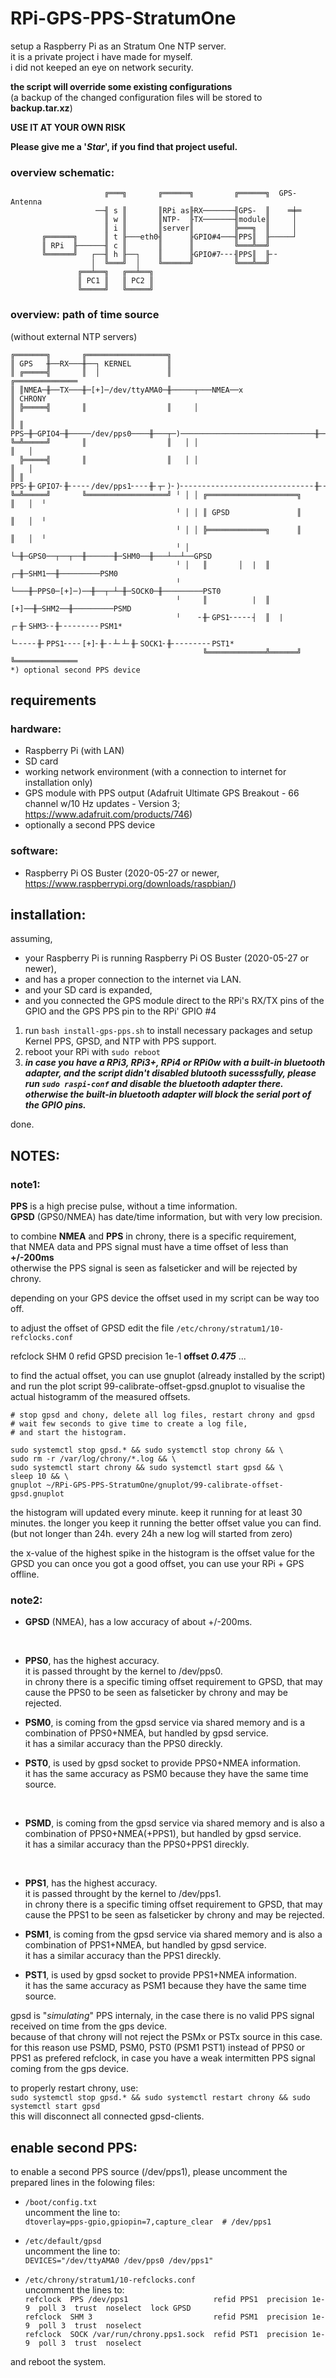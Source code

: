 # RPi-GPS-PPS-StratumOne

setup a Raspberry Pi as an Stratum One NTP server.<br />
it is a private project i have made for myself.<br />
i did not keeped an eye on network security.

**the script will override some existing configurations**<br />
(a backup of the changed configuration files will be stored to **backup.tar.xz**)

**USE IT AT YOUR OWN RISK**

**Please give me a '_Star_', if you find that project useful.**

### overview schematic:
```
                     ╔═══╗       ╔══════╗         ╔══════╗  GPS-Antenna
                   ──╢ s ║       ║RPi as╟RX───────╢GPS-  ║    ═╪═
                     ║ w ║       ║NTP-  ╟TX───────╢module║     │
                     ║ i ║       ║server║         ╠═══╗  ║     │
       ╔══════╗      ║ t ╟───eth0╢      ╟GPIO#4───╢PPS║  ╟─────┘
       ║ RPi  ╟──────╢ c ║       ║      ║         ╚═══╩══╝
       ╚══════╝   ┌──╢ h ╟──┐    ║      ╟GPIO#7╴╴╴╢PPS║  ╟╴╴
                  │  ╚═══╝  │    ╚══════╝         ╚═══╩══╝
               ╔══╧══╗   ╔══╧══╗
               ║ PC1 ║   ║ PC2 ║
               ╚═════╝   ╚═════╝
```
### overview: path of time source
(without external NTP servers)
```
╔═══════╗       ╔══════════════════╗
║ GPS   ╫──RX───╫──┐ KERNEL        ║
║ ╔═════╣       ║  │               ║                                    ╔══════════════
║ ║NMEA─╫──TX───╫─[+]─/dev/ttyAMA0─╫─────┬───NMEA──x                    ║ CHRONY
║ ╠═════╣       ║                  ║     │                              ║
║ ║ PPS─╫─GPIO4─╫─────/dev/pps0────╫───┬─)──────────────────────────────╫──[+]────PPS0
╚═╩═════╝       ║                  ║   │ │                              ║   │
  ╠═════╣       ║                  ║   │ │                              ║   │
║ ║ PPS╴╫╴GPIO7╴╫╴╴╴╴╴/dev/pps1╴╴╴╴╫╴┬╴)╴)╴╴╴╴╴╴╴╴╴╴╴╴╴╴╴╴╴╴╴╴╴╴╴╴╴╴╴╴╴╴╫╴╴╴)╴[+]╴PPS1*
╚═╩═════╝       ╚══════════════════╝ ╵ │ │ ╔════════════════════╗       ║   │  ╵
                                     ╵ │ │ ║ GPSD               ║       ║   │  ╵
                                     ╵ │ │ ╠═════════════╗      ║       ║   │  ╵
                                     ╵ │ └─╫─GPS0──┬──┬──╫──────╫─SHM0──╫───┴──┴──GPSD
                                     ╵ │   ║       │  |  ║    ┌─╫─SHM1──╫─────────PSM0
                                     ╵ └───╫─PPS0─[+]─)──╫──┬─┴─╫─SOCK0─╫─────────PST0
                                     ╵     ║          |  ║ [+]──╫─SHM2──╫─────────PSMD
                                     ╵    ╴╫╴GPS1╴╴╴╴╴┤  ║  | ┌╴╫╴SHM3╴╴╫╴╴╴╴╴╴╴╴╴PSM1*
                                     └╴╴╴╴╴╫╴PPS1╴╴╴╴[+]╴╫╴╴┴╴┴╴╫╴SOCK1╴╫╴╴╴╴╴╴╴╴╴PST1*
                                           ╚═════════════╩══════╝       ╚══════════════
*) optional second PPS device
```
## requirements

### hardware:
- Raspberry Pi (with LAN)
- SD card
- working network environment (with a connection to internet for installation only)
- GPS module with PPS output (Adafruit Ultimate GPS Breakout - 66 channel w/10 Hz updates - Version 3; https://www.adafruit.com/products/746)
- optionally a second PPS device

### software:
- Raspberry Pi OS Buster (2020-05-27 or newer, https://www.raspberrypi.org/downloads/raspbian/)

## installation:
assuming,
- your Raspberry Pi is running Raspberry Pi OS Buster (2020-05-27 or newer),
- and has a proper connection to the internet via LAN.
- and your SD card is expanded,
- and you connected the GPS module direct to the RPi's RX/TX pins of the GPIO and the GPS PPS pin to the RPi' GPIO #4

1. run `bash install-gps-pps.sh` to install necessary packages and setup Kernel PPS, GPSD, and NTP with PPS support.
2. reboot your RPi with `sudo reboot`
3. **_in case you have a RPi3, RPi3+, RPi4 or RPi0w with a built-in bluetooth adapter, and the script didn't disabled blutooth sucesssfully, please run `sudo raspi-conf` and disable the bluetooth adapter there. otherwise the built-in bluetooth adapter will block the serial port of the GPIO pins._**

done.

## NOTES:
### note1:
**PPS** is a high precise pulse, without a time information.<br />
**GPSD** (GPS0/NMEA)  has date/time information, but with very low precision.

to combine **NMEA** and **PPS** in chrony, there is a specific requirement,<br />
that NMEA data and PPS signal must have a time offset of less than **+/-200ms**<br />
otherwise the PPS signal is seen as falseticker and will be rejected by chrony.

depending on your GPS device the offset used in my script can be way too off.

to adjust the offset of GPSD edit the file `/etc/chrony/stratum1/10-refclocks.conf`

refclock  SHM 0  refid GPSD  precision 1e-1  **offset _0.475_**  ...

to find the actual offset, you can use gnuplot (already installed by the script)
and run the plot script 99-calibrate-offset-gpsd.gnuplot
to visualise the actual histogramm of the measured offsets.<br />
```
# stop gpsd and chony, delete all log files, restart chrony and gpsd
# wait few seconds to give time to create a log file,
# and start the histogram.

sudo systemctl stop gpsd.* && sudo systemctl stop chrony && \
sudo rm -r /var/log/chrony/*.log && \
sudo systemctl start chrony && sudo systemctl start gpsd && \
sleep 10 && \
gnuplot ~/RPi-GPS-PPS-StratumOne/gnuplot/99-calibrate-offset-gpsd.gnuplot
```
the histogram will updated every minute. keep it running for at least 30 minutes.
the longer you keep it running the better offset value you can find.
(but not longer than 24h. every 24h a new log will started from zero)

the x-value of the highest spike in the histogram is the offset value for the GPSD you can 
once you got a good offset, you can use your RPi + GPS offline.

### note2:
- **GPSD** (NMEA), has a low accuracy of about +/-200ms.
<br />

- **PPS0**, has the highest accuracy.<br />
it is passed throught by the kernel to /dev/pps0.<br />
in chrony there is a specific timing offset requirement to GPSD, that may cause the PPS0 to be seen as falseticker by chrony and may be rejected.

- **PSM0**, is coming from the gpsd service via shared memory and is a combination of PPS0+NMEA, but handled by gpsd service.<br />
it has a similar accuracy than the PPS0 direckly.

- **PST0**, is used by gpsd socket to provide PPS0+NMEA information.<br />
it has the same accuracy as PSM0 because they have the same time source.
<br />


- **PSMD**, is coming from the gpsd service via shared memory and is also a combination of PPS0+NMEA(+PPS1), but handled by gpsd service.<br />
it has a similar accuracy than the PPS0+PPS1 direckly.
<br />


- **PPS1**, has the highest accuracy.<br />
it is passed throught by the kernel to /dev/pps1.<br />
in chrony there is a specific timing offset requirement to GPSD, that may cause the PPS1 to be seen as falseticker by chrony and may be rejected.

- **PSM1**, is coming from the gpsd service via shared memory and is also a combination of PPS1+NMEA, but handled by gpsd service.<br />
it has a similar accuracy than the PPS1 direckly.

- **PST1**, is used by gpsd socket to provide PPS1+NMEA information.<br />
it has the same accuracy as PSM1 because they have the same time source.

gpsd is "_simulating_" PPS internaly, in the case there is no valid PPS signal received on time from the gps device.<br />
because of that chrony will not reject the PSMx or PSTx source in this case.<br />
for this reason use PSMD, PSM0, PST0 (PSM1 PST1) instead of PPS0 or PPS1 as prefered refclock,
in case you have a weak intermitten PPS signal coming from the gps device.

to properly restart chrony, use:<br />
`sudo systemctl stop gpsd.* && sudo systemctl restart chrony && sudo systemctl start gpsd`<br />
this will disconnect all connected gpsd-clients.

## enable second PPS:
to enable a second PPS source (/dev/pps1), please uncomment the prepared lines in the folowing files:

- `/boot/config.txt`<br />
uncomment the line to:<br />
`dtoverlay=pps-gpio,gpiopin=7,capture_clear  # /dev/pps1`

- `/etc/default/gpsd`<br />
uncomment the line to:<br />
`DEVICES="/dev/ttyAMA0 /dev/pps0 /dev/pps1"`

- `/etc/chrony/stratum1/10-refclocks.conf`<br />
uncomment the lines to:<br />
`refclock  PPS /dev/pps1                   refid PPS1  precision 1e-9  poll 3  trust  noselect  lock GPSD`<br />
`refclock  SHM 3                           refid PSM1  precision 1e-9  poll 3  trust  noselect`<br />
`refclock  SOCK /var/run/chrony.pps1.sock  refid PST1  precision 1e-9  poll 3  trust  noselect`

and reboot the system.
